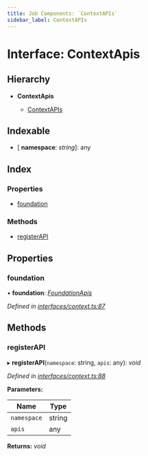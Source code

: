 ```yaml
---
title: Job Components: `ContextAPIs`
sidebar_label: ContextAPIs
---
```


# Interface: ContextApis

## Hierarchy

* **ContextApis**

  * [ContextAPIs](contextapis.md)

## Indexable

* \[ **namespace**: *string*\]: any

## Index

### Properties

* [foundation](contextapis.md#foundation)

### Methods

* [registerAPI](contextapis.md#registerapi)

## Properties

###  foundation

• **foundation**: *[FoundationApis](foundationapis.md)*

*Defined in [interfaces/context.ts:87](https://github.com/terascope/teraslice/blob/0ae31df4/packages/job-components/src/interfaces/context.ts#L87)*

## Methods

###  registerAPI

▸ **registerAPI**(`namespace`: string, `apis`: any): *void*

*Defined in [interfaces/context.ts:88](https://github.com/terascope/teraslice/blob/0ae31df4/packages/job-components/src/interfaces/context.ts#L88)*

**Parameters:**

Name | Type |
------ | ------ |
`namespace` | string |
`apis` | any |

**Returns:** *void*
